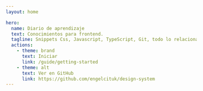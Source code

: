 ```yaml
---
layout: home

hero:
  name: Diario de aprendizaje
  text: Conocimientos para frontend.
  tagline: Snippets Css, Javascript, TypeScript, Git, todo lo relacionado que pueda ayudar a alguien para frontend.
  actions:
    - theme: brand
      text: Iniciar
      link: /guide/getting-started
    - theme: alt
      text: Ver en GitHub
      link: https://github.com/engelcituk/design-system
---
```

